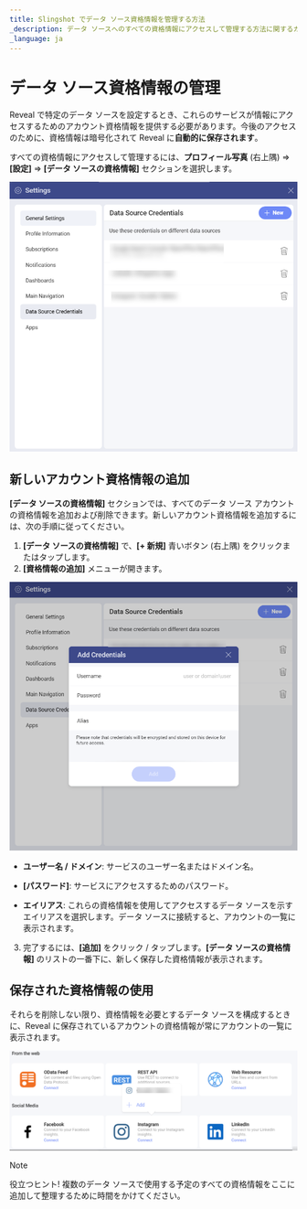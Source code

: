 ```yaml
---
title: Slingshot でデータ ソース資格情報を管理する方法
_description: データ ソースへのすべての資格情報にアクセスして管理する方法に関するガイド。
_language: ja
---
```


# データ ソース資格情報の管理

Reveal で特定のデータ ソースを設定するとき、これらのサービスが情報にアクセスするためのアカウント資格情報を提供する必要があります。今後のアクセスのために、資格情報は暗号化されて Reveal に**自動的に保存されます**。

すべての資格情報にアクセスして管理するには、**プロフィール写真** (右上隅) ⇒ **[設定]** ⇒ **[データ ソースの資格情報]** セクションを選択します。

<img src="images/data-source-credentials-settings.png" alt="A list of data source credentials in the settings menu" class="responsive-img"/>

## 新しいアカウント資格情報の追加

**[データ ソースの資格情報]** セクションでは、すべてのデータ ソース アカウントの資格情報を追加および削除できます。新しいアカウント資格情報を追加するには、次の手順に従ってください。

1. **[データ ソースの資格情報]** で、**[+ 新規]** 青いボタン (右上隅) をクリックまたはタップします。 
2. **[資格情報の追加]** メニューが開きます。

  <img src="images/add-new-data-source-data-source-credentials.png" alt="Add New Account Credentials dialog" class="responsive-img"/>

  - **ユーザー名 / ドメイン**: サービスのユーザー名またはドメイン名。

  - **[パスワード]**: サービスにアクセスするためのパスワード。

  - **エイリアス**: これらの資格情報を使用してアクセスするデータ ソースを示すエイリアスを選択します。データ ソースに接続すると、アカウントの一覧に表示されます。

3. 完了するには、**[追加]** をクリック / タップします。**[データ ソースの資格情報]** のリストの一番下に、新しく保存した資格情報が表示されます。

## 保存された資格情報の使用

それらを削除しない限り、資格情報を必要とするデータ ソースを構成するときに、Reveal に保存されているアカウントの資格情報が常にアカウントの一覧に表示されます。

<img src="images/choose-credentials-for-data-source.png" alt="Choose Credentials for a Data Source dialog" class="responsive-img"/>

> [!NOTE] 
>役立つヒント! 複数のデータ ソースで使用する予定のすべての資格情報をここに追加して整理するために時間をかけてください。



